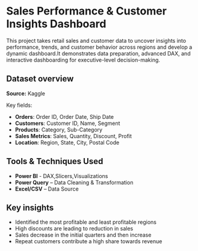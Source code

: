 # Sales Performance & Customer Insights Dashboard

This project takes retail sales and customer data to uncover insights into performance, trends, and customer behavior across regions and develop a dynamic dashboard.It demonstrates data preparation,  advanced DAX, and interactive dashboarding for executive-level decision-making.

## Dataset overview
**Source:** Kaggle

Key fields:

* **Orders**: Order ID, Order Date, Ship Date
* **Customers**: Customer ID, Name, Segment
* **Products**: Category, Sub-Category
* **Sales Metrics**: Sales, Quantity, Discount, Profit
* **Location**: Region, State, City, Postal Code

## Tools & Techniques Used
* **Power BI** - DAX,Slicers,Visualizations
* **Power Query** – Data Cleaning & Transformation
* **Excel/CSV** – Data Source

## Key insights
* Identified the most profitable and least profitable regions
* High discounts are leading to reduction in sales
* Sales decrease in the initial quarters and then increase
* Repeat customers contribute a high share towards revenue
